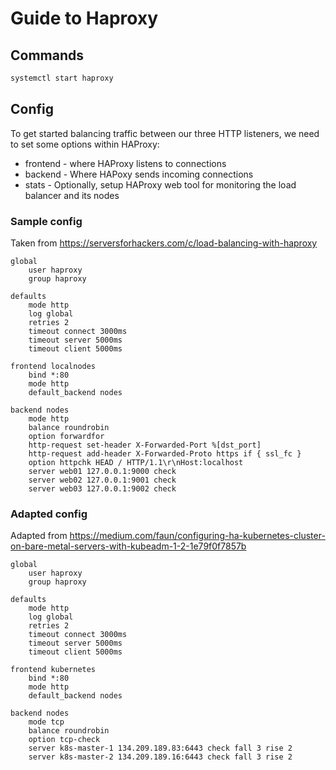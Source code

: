 # Guide to Haproxy

## Commands

```sh
systemctl start haproxy
```

## Config

To get started balancing traffic between our three HTTP listeners, we need to set some options within HAProxy:

* frontend - where HAProxy listens to connections
* backend - Where HAPoxy sends incoming connections
* stats - Optionally, setup HAProxy web tool for monitoring the load balancer and its nodes

### Sample config

Taken from https://serversforhackers.com/c/load-balancing-with-haproxy

```
global
    user haproxy
    group haproxy

defaults
    mode http
    log global
    retries 2
    timeout connect 3000ms
    timeout server 5000ms
    timeout client 5000ms

frontend localnodes
    bind *:80
    mode http
    default_backend nodes

backend nodes
    mode http
    balance roundrobin
    option forwardfor
    http-request set-header X-Forwarded-Port %[dst_port]
    http-request add-header X-Forwarded-Proto https if { ssl_fc }
    option httpchk HEAD / HTTP/1.1\r\nHost:localhost
    server web01 127.0.0.1:9000 check
    server web02 127.0.0.1:9001 check
    server web03 127.0.0.1:9002 check
```

### Adapted config

Adapted from https://medium.com/faun/configuring-ha-kubernetes-cluster-on-bare-metal-servers-with-kubeadm-1-2-1e79f0f7857b

```
global
    user haproxy
    group haproxy

defaults
    mode http
    log global
    retries 2
    timeout connect 3000ms
    timeout server 5000ms
    timeout client 5000ms

frontend kubernetes
    bind *:80
    mode http
    default_backend nodes

backend nodes
    mode tcp
    balance roundrobin
    option tcp-check
    server k8s-master-1 134.209.189.83:6443 check fall 3 rise 2
    server k8s-master-2 134.209.189.16:6443 check fall 3 rise 2
```
